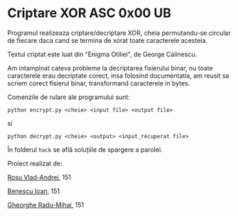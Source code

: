 # Criptare XOR ASC 0x00 UB

Programul realizeaza criptare/decriptare XOR, cheia permutandu-se circular de fiecare daca cand se termina de xorat toate caracterele acesteia.

Textul criptat este luat din "Enigma Otiliei", de George Calinescu.

Am intampinat cateva probleme la decriptarea fisierului binar, nu toate caracterele erau decriptate corect, insa folosind documentatia, am reusit sa scriem corect fisierul binar, transformand caracterele in bytes.

Comenzile de rulare ale programului sunt:

```
python encrypt.py <cheie> <input file> <output file>
```

si

```
python decrypt.py <cheie> <output> <input_recuperat file>
```

În folderul `hack` se află soluțiile de spargere a parolei.

Proiect realizat de:

[Rosu Vlad-Andrei](github.com/vlandero), 151

[Benescu Ioan](https://github.com/BetJohn), 151

[Gheorghe Radu-Mihai](https://github.com/radugheo), 151
